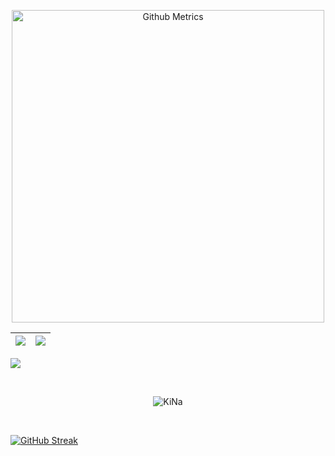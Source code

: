 <p align="center"> <img width="500" src="https://metrics.lecoq.io/kina738" alt="Github Metrics"> </p>

|![](https://github-readme-stats.vercel.app/api?username=kina738&&show_icons=true&title_color=F4B82E&icon_color=F87E19&text_color=8DBF7C&bg_color=282828)|![](https://github-readme-stats.vercel.app/api/top-langs/?username=kina738&layout=compact&theme=tokyonight&langs_count=10)|
|-|-|


![](https://activity-graph.herokuapp.com/graph?username=kina738&theme=redical)

<br>
<p align="center"><p align="center"> <img src="https://komarev.com/ghpvc/?username=kina738" alt="KiNa"/> </p>  </p>
<br>

[![GitHub Streak](https://github-readme-streak-stats.herokuapp.com?user=kina738&theme=dark&hide_border=true&date_format=M%20j%5B%2C%20Y%5D)](https://git.io/streak-stats)